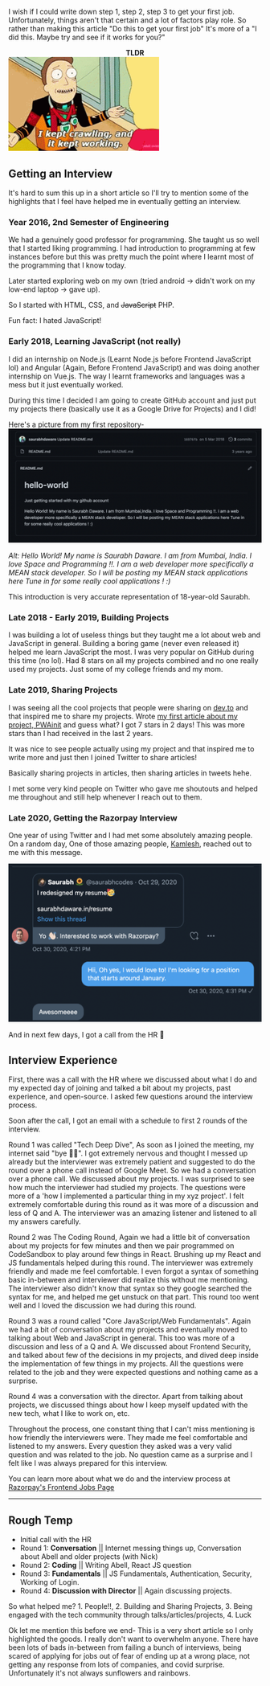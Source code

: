 I wish if I could write down step 1, step 2, step 3 to get your first job. Unfortunately, things aren't that certain and a lot of factors play role. So rather than making this article "Do this to get your first job" It's more of a "I did this. Maybe try and see if it works for you?" 

<center><b>TLDR</b></center>

<img alt="Jerry from Rick and Morty saying I kept crawling and it kept working" src="assets/tldrmeme.png" width="300" />

## Getting an Interview

It's hard to sum this up in a short article so I'll try to mention some of the highlights that I feel have helped me in eventually getting an interview.

### Year 2016, 2nd Semester of Engineering 

We had a genuinely good professor for programming. She taught us so well that I started liking programming. I had introduction to programming at few instances before but this was pretty much the point where I learnt most of the programming that I know today.

Later started exploring web on my own (tried android -> didn't work on my low-end laptop -> gave up). 

So I started with HTML, CSS, and <s>JavaScript</s> PHP. 

Fun fact: I hated JavaScript!

### Early 2018, Learning JavaScript (not really)

I did an internship on Node.js (Learnt Node.js before Frontend JavaScript lol) and Angular (Again, Before Frontend JavaScript) and was doing another internship on Vue.js. The way I learnt frameworks and languages was a mess but it just eventually worked. 

During this time I decided I am going to create GitHub account and just put my projects there (basically use it as a Google Drive for Projects) and I did!

Here's a picture from my first repository-
![](assets/hello-world-repo.png)

*Alt: Hello World! My name is Saurabh Daware. I am from Mumbai, India. I love Space and Programming !!. I am a web developer more specifically a MEAN stack developer. So I will be posting my MEAN stack applications here Tune in for some really cool applications ! :)*

This introduction is very accurate representation of 18-year-old Saurabh.

### Late 2018 - Early 2019, Building Projects

I was building a lot of useless things but they taught me a lot about web and JavaScript in general. Building a boring game (never even released it) helped me learn JavaScript the most. I was very popular on GitHub during this time (no lol). Had 8 stars on all my projects combined and no one really used my projects. Just some of my college friends and my mom.

### Late 2019, Sharing Projects

I was seeing all the cool projects that people were sharing on [dev.to](https://dev.to) and that inspired me to share my projects. Wrote [my first article about my project, PWAinit](https://dev.to/saurabhdaware/turn-existing-website-to-pwa-in-1-minute-using-pwainit-8do) and guess what? I got 7 stars in 2 days! This was more stars than I had received in the last 2 years.

It was nice to see people actually using my project and that inspired me to write more and just then I joined Twitter to share articles!

Basically sharing projects in articles, then sharing articles in tweets hehe.

I met some very kind people on Twitter who gave me shoutouts and helped me throughout and still help whenever I reach out to them.


### Late 2020, Getting the Razorpay Interview

One year of using Twitter and I had met some absolutely amazing people. On a random day, One of those amazing people, [Kamlesh](https://twitter.com/_kamlesh_), reached out to me with this message.

![Kamlesh: Yo! interested to work with Razorpay? Saurabh: Hi, oh yes I would love to! I am looking for a position that starts round January](assets/kamleshdm.png)

And in next few days, I got a call from the HR 🎉

## Interview Experience

First, there was a call with the HR where we discussed about what I do and my expected day of joining and talked a bit about my projects, past experience, and open-source. I asked few questions around the interview process. 

Soon after the call, I got an email with a schedule to first 2 rounds of the interview.

Round 1 was called "Tech Deep Dive", As soon as I joined the meeting, my internet said "bye ✌🏼". I got extremely nervous and thought I messed up already but the interviewer was extremely patient and suggested to do the round over a phone call instead of Google Meet. So we had a conversation over a phone call. We discussed about my projects. I was surprised to see how much the interviewer had studied my projects. The questions were more of a 'how I implemented a particular thing in my xyz project'. I felt extremely comfortable during this round as it was more of a discussion and less of Q and A. The interviewer was an amazing listener and listened to all my answers carefully. 

Round 2 was The Coding Round, Again we had a little bit of conversation about my projects for few minutes and then we pair programmed on CodeSandbox to play around few things in React. Brushing up my React and JS fundamentals helped during this round. The interviewer was extremely friendly and made me feel comfortable. I even forgot a syntax of something basic in-between and interviewer did realize this without me mentioning. The interviewer also didn't know that syntax so they google searched the syntax for me, and helped me get unstuck on that part. This round too went well and I loved the discussion we had during this round.

Round 3 was a round called "Core JavaScript/Web Fundamentals". Again we had a bit of conversation about my projects and eventually moved to talking about Web and JavaScript in general. This too was more of a discussion and less of a Q and A. We discussed about Frontend Security, and talked about few of the decisions in my projects, and dived deep inside the implementation of few things in my projects. All the questions were related to the job and they were expected questions and nothing came as a surprise.

Round 4 was a conversation with the director. Apart from talking about projects, we discussed things about how I keep myself updated with the new tech, what I like to work on, etc.

Throughout the process, one constant thing that I can't miss mentioning is how friendly the interviewers were. They made me feel comfortable and listened to my answers. Every question they asked was a very valid question and was related to the job. No question came as a surprise and I felt like I was always prepared for this interview. 

You can learn more about what we do and the interview process at [Razorpay's Frontend Jobs Page](https://razorpay.com/jobs-frontend/)

----

## Rough Temp


- Initial call with the HR
- Round 1: **Conversation** || Internet messing things up, Conversation about Abell and older projects (with Nick)
- Round 2: **Coding** || Writing Abell, React JS question
- Round 3: **Fundamentals** || JS Fundamentals, Authentication, Security, Working of Login.
- Round 4: **Discussion with Director** || Again discussing projects. 


So what helped me? 1. People!!, 2. Building and Sharing Projects, 3. Being engaged with the tech community through talks/articles/projects, 4. Luck

Ok let me mention this before we end- This is a very short article so I only highlighted the goods. I really don't want to overwhelm anyone. There have been lots of bads in-between from failing a bunch of interviews, being scared of applying for jobs out of fear of ending up at a wrong place, not getting any response from lots of companies, and covid surprise. Unfortunately it's not always sunflowers and rainbows.